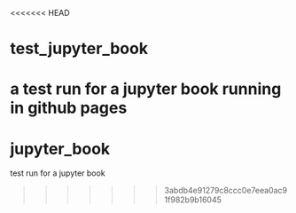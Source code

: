 <<<<<<< HEAD
# test_jupyter_book
a test run for a jupyter book running in github pages
=======
# jupyter_book
test run for a jupyter book
>>>>>>> 3abdb4e91279c8ccc0e7eea0ac91f982b9b16045
